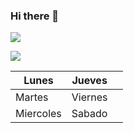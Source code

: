 ### Hi there 👋
![](https://smallimg.pngkey.com/png/small/974-9747574_github-logo-github-black-logo-png.png)

![](https://www.tijuana.tecnm.mx/wp-content/uploads/2015/01/logo_ITT.png)

| Lunes     | Jueves  |   |
|-----------|---------|---|
| Martes    | Viernes |   |
| Miercoles | Sabado  |   |
